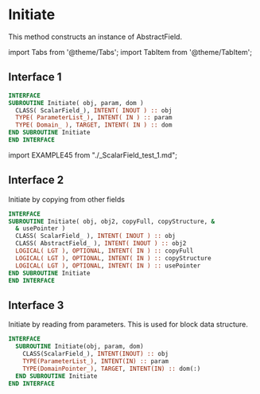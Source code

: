 # Initiate

This method constructs an instance of AbstractField.

import Tabs from '@theme/Tabs';
import TabItem from '@theme/TabItem';

## Interface 1

<Tabs>

<TabItem value="1" label="Initiate" default>

```fortran
INTERFACE
SUBROUTINE Initiate( obj, param, dom )
  CLASS( ScalarField_), INTENT( INOUT ) :: obj
  TYPE( ParameterList_), INTENT( IN ) :: param
  TYPE( Domain_ ), TARGET, INTENT( IN ) :: dom
END SUBROUTINE Initiate
END INTERFACE
```

</TabItem>

<TabItem value="example" label="️܀ See example">

import EXAMPLE45 from "./_ScalarField_test_1.md";

<EXAMPLE45 />

</TabItem>

<TabItem value="close" label="↢ ">

</TabItem>

</Tabs>

## Interface 2

<Tabs>

<TabItem value="2" label="Initiate" default>

Initiate by copying from other fields

```fortran
INTERFACE
SUBROUTINE Initiate( obj, obj2, copyFull, copyStructure, &
  & usePointer )
  CLASS( ScalarField_ ), INTENT( INOUT ) :: obj
  CLASS( AbstractField_ ), INTENT( INOUT ) :: obj2
  LOGICAL( LGT ), OPTIONAL, INTENT( IN ) :: copyFull
  LOGICAL( LGT ), OPTIONAL, INTENT( IN ) :: copyStructure
  LOGICAL( LGT ), OPTIONAL, INTENT( IN ) :: usePointer
END SUBROUTINE Initiate
END INTERFACE
```

</TabItem>

</Tabs>

## Interface 3

<Tabs>

<TabItem value="3" label="Initiate">

Initiate by reading from parameters. This is used for block data structure.

```fortran
INTERFACE
  SUBROUTINE Initiate(obj, param, dom)
    CLASS(ScalarField_), INTENT(INOUT) :: obj
    TYPE(ParameterList_), INTENT(IN) :: param
    TYPE(DomainPointer_), TARGET, INTENT(IN) :: dom(:)
  END SUBROUTINE Initiate
END INTERFACE
```

</TabItem>

</Tabs>
